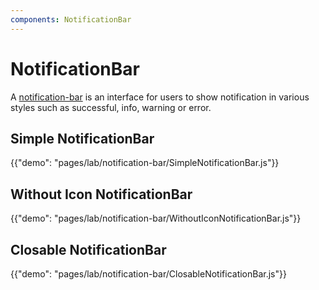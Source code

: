 ```yaml
---
components: NotificationBar
---
```


# NotificationBar

A [notification-bar](https://material.io/guidelines/components/notification-bar.html) is an interface for users to show notification in various styles such as successful, info, warning or error. 

## Simple NotificationBar
{{"demo": "pages/lab/notification-bar/SimpleNotificationBar.js"}}

## Without Icon NotificationBar
{{"demo": "pages/lab/notification-bar/WithoutIconNotificationBar.js"}}

## Closable NotificationBar
{{"demo": "pages/lab/notification-bar/ClosableNotificationBar.js"}}
